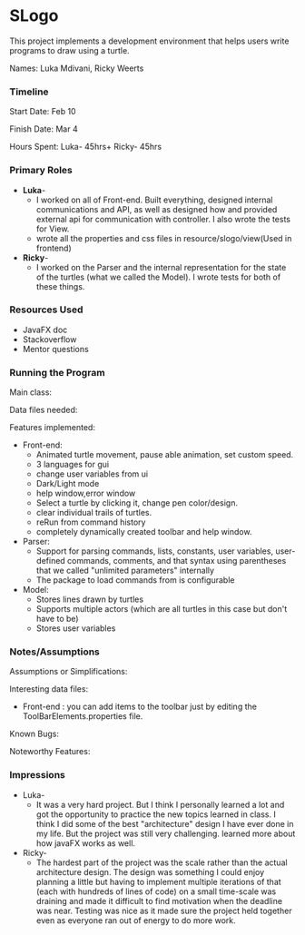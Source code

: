 SLogo
====

This project implements a development environment that helps users write programs to draw using a
turtle.

Names:
Luka Mdivani, Ricky Weerts

### Timeline

Start Date: Feb 10

Finish Date: Mar 4

Hours Spent:
Luka- 45hrs+
Ricky- 45hrs

### Primary Roles

* **Luka**-
    * I worked on all of Front-end. Built everything, designed internal communications and API, as
      well as designed how and provided external api for communication with controller. I also wrote
      the tests for View.
    * wrote all the properties and css files in resource/slogo/view(Used in frontend)
* **Ricky**-
    * I worked on the Parser and the internal representation for the state of the turtles (what we called the Model). I wrote tests for both of these things.

### Resources Used

* JavaFX doc
* Stackoverflow
* Mentor questions

### Running the Program

Main class:

Data files needed:

Features implemented:

* Front-end:
    * Animated turtle movement, pause able animation, set custom speed.
    * 3 languages for gui
    * change user variables from ui
    * Dark/Light mode
    * help window,error window
    * Select a turtle by clicking it, change pen color/design.
    * clear individual trails of turtles.
    * reRun from command history
    * completely dynamically created toolbar and help window.
* Parser:
    * Support for parsing commands, lists, constants, user variables, user-defined commands, comments, and that syntax using parentheses that we called "unlimited parameters" internally
    * The package to load commands from is configurable
* Model:
    * Stores lines drawn by turtles
    * Supports multiple actors (which are all turtles in this case but don't have to be)
    * Stores user variables

### Notes/Assumptions

Assumptions or Simplifications:

Interesting data files:

* Front-end : you can add items to the toolbar just by editing the ToolBarElements.properties file.

Known Bugs:

Noteworthy Features:

### Impressions

* Luka-
    * It was a very hard project. But I think I personally learned a lot and got the opportunity to
      practice the new topics learned in class. I think I did some of the best "architecture" design
      I have ever done in my life. But the project was still very challenging. learned more about
      how javaFX works as well.
* Ricky-
    * The hardest part of the project was the scale rather than the actual architecture design. The design was something I could enjoy planning a little but having to implement multiple iterations of that (each with hundreds of lines of code) on a small time-scale was draining and made it difficult to find motivation when the deadline was near. Testing was nice as it made sure the project held together even as everyone ran out of energy to do more work.

